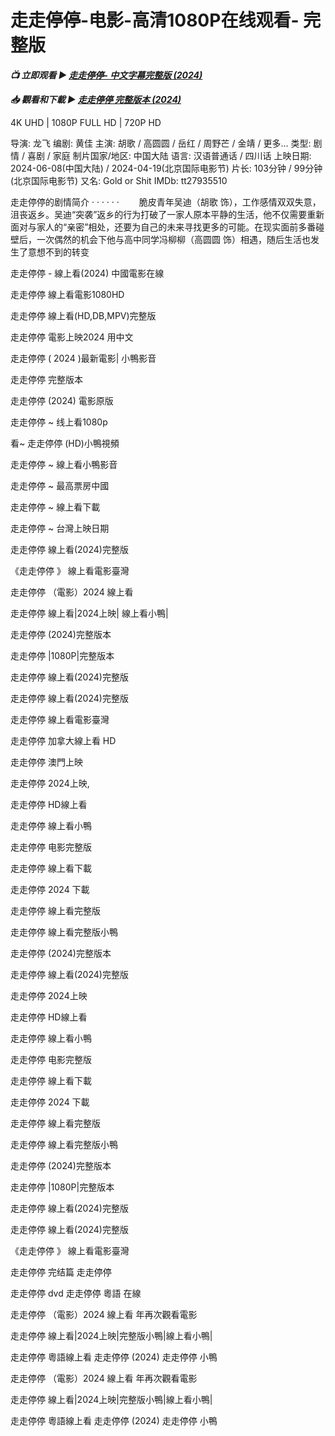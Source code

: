 <h1>走走停停-电影-高清1080P在线观看- 完整版</h1>

<p><b><I>📺 立即观看 ▶️ <a href="https://zeta.figy.digital/zh/movie/1272676" rel="noopener">走走停停- 中文字幕完整版 (2024)</a></I></b></p>

<p><b><I>📥 觀看和下載 ▶️ <a href="https://zeta.figy.digital/zh/movie/1272676" rel="noopener">走走停停 完整版本 (2024)</a></I></b></p>

4K UHD | 1080P FULL HD | 720P HD

导演: 龙飞
编剧: 黄佳
主演: 胡歌 / 高圆圆 / 岳红 / 周野芒 / 金靖 / 更多...
类型: 剧情 / 喜剧 / 家庭
制片国家/地区: 中国大陆
语言: 汉语普通话 / 四川话
上映日期: 2024-06-08(中国大陆) / 2024-04-19(北京国际电影节)
片长: 103分钟 / 99分钟(北京国际电影节)
又名: Gold or Shit
IMDb: tt27935510

走走停停的剧情简介 · · · · · ·
　　脆皮青年吴迪（胡歌 饰），工作感情双双失意，沮丧返乡。吴迪“突袭”返乡的行为打破了一家人原本平静的生活，他不仅需要重新面对与家人的“亲密”相处，还要为自己的未来寻找更多的可能。在现实面前多番碰壁后，一次偶然的机会下他与高中同学冯柳柳（高圆圆 饰）相遇，随后生活也发生了意想不到的转变

走走停停 - 線上看(2024) 中國電影在線

走走停停 線上看電影1080HD

走走停停 線上看(HD,DB,MPV)完整版

走走停停 電影上映2024 用中文

走走停停 ( 2024 )最新電影| 小鴨影音

走走停停 完整版本

走走停停 (2024) 電影原版

走走停停 ~ 线上看1080p

看~ 走走停停 (HD)小鴨視頻

走走停停 ~ 線上看小鴨影音

走走停停 ~ 最高票房中國

走走停停 ~ 線上看下載

走走停停 ~ 台灣上映日期

走走停停 線上看(2024)完整版

《走走停停 》 線上看電影臺灣

走走停停 （電影）2024 線上看

走走停停 線上看|2024上映| 線上看小鴨|

走走停停 (2024)完整版本

走走停停 |1080P|完整版本

走走停停 線上看(2024)完整版

走走停停 線上看(2024)完整版

走走停停 線上看電影臺灣

走走停停 加拿大線上看 HD

走走停停 澳門上映

走走停停 2024上映,

走走停停 HD線上看

走走停停 線上看小鴨

走走停停 电影完整版

走走停停 線上看下載

走走停停 2024 下載

走走停停 線上看完整版

走走停停 線上看完整版小鴨

走走停停 (2024)完整版本

走走停停 線上看(2024)完整版

走走停停 2024上映

走走停停 HD線上看

走走停停 線上看小鴨

走走停停 电影完整版

走走停停 線上看下載

走走停停 2024 下載

走走停停 線上看完整版

走走停停 線上看完整版小鴨

走走停停 (2024)完整版本

走走停停 |1080P|完整版本

走走停停 線上看(2024)完整版

走走停停 線上看(2024)完整版

《走走停停 》 線上看電影臺灣

走走停停 完结篇 走走停停

走走停停 dvd 走走停停 粵語 在線

走走停停 （電影）2024 線上看 年再次觀看電影

走走停停 線上看|2024上映|完整版小鴨|線上看小鴨|

走走停停 粵語線上看 走走停停 (2024) 走走停停 小鴨

走走停停 （電影）2024 線上看 年再次觀看電影

走走停停 線上看|2024上映|完整版小鴨|線上看小鴨|

走走停停 粵語線上看 走走停停 (2024) 走走停停 小鴨
